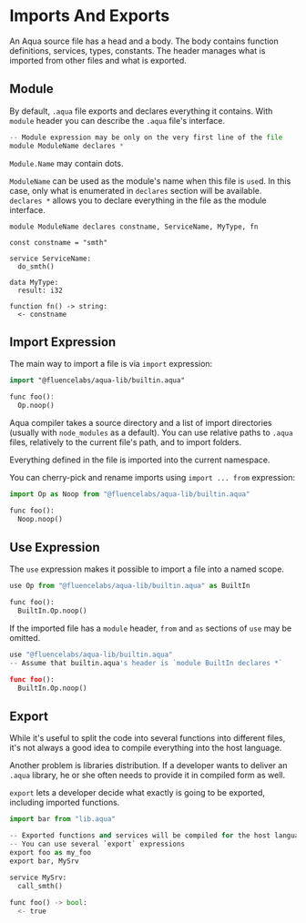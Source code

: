 # Imports And Exports

An Aqua source file has a head and a body. The body contains function definitions, services, types, constants. The header manages what is imported from other files and what is exported.

## Module

By default, `.aqua` file exports and declares everything it contains. With `module` header you can describe the `.aqua` file's interface.

```python
-- Module expression may be only on the very first line of the file
module ModuleName declares *
```

`Module.Name` may contain dots.

`ModuleName` can be used as the module's name when this file is `use`d. In this case, only what is enumerated in `declares` section will be available. `declares *` allows you to declare everything in the file as the module interface.

```text
module ModuleName declares constname, ServiceName, MyType, fn

const constname = "smth"

service ServiceName:
  do_smth()
  
data MyType:
  result: i32  

function fn() -> string:
  <- constname
```

## Import Expression

The main way to import a file is via `import` expression:

```haskell
import "@fluencelabs/aqua-lib/builtin.aqua"

func foo():
  Op.noop()
```

Aqua compiler takes a source directory and a list of import directories \(usually with `node_modules` as a default\). You can use relative paths to `.aqua` files, relatively to the current file's path, and to import folders.

Everything defined in the file is imported into the current namespace.

You can cherry-pick and rename imports using `import ... from` expression:

```python
import Op as Noop from "@fluencelabs/aqua-lib/builtin.aqua"

func foo():
  Noop.noop()
```

## Use Expression

The `use` expression makes it possible to import a file into a named scope.

```python
use Op from "@fluencelabs/aqua-lib/builtin.aqua" as BuiltIn

func foo():
  BuiltIn.Op.noop()
```

If the imported file has a `module` header, `from` and `as` sections of `use` may be omitted.

```python
use "@fluencelabs/aqua-lib/builtin.aqua"
-- Assume that builtin.aqua's header is `module BuiltIn declares *`

func foo():
  BuiltIn.Op.noop()
```

## Export

While it's useful to split the code into several functions into different files, it's not always a good idea to compile everything into the host language.

Another problem is libraries distribution. If a developer wants to deliver an `.aqua` library, he or she often needs to provide it in compiled form as well.

`export` lets a developer decide what exactly is going to be exported, including imported functions.

```python
import bar from "lib.aqua"

-- Exported functions and services will be compiled for the host language
-- You can use several `export` expressions
export foo as my_foo
export bar, MySrv

service MySrv:
  call_smth()
  
func foo() -> bool:
  <- true  
```

